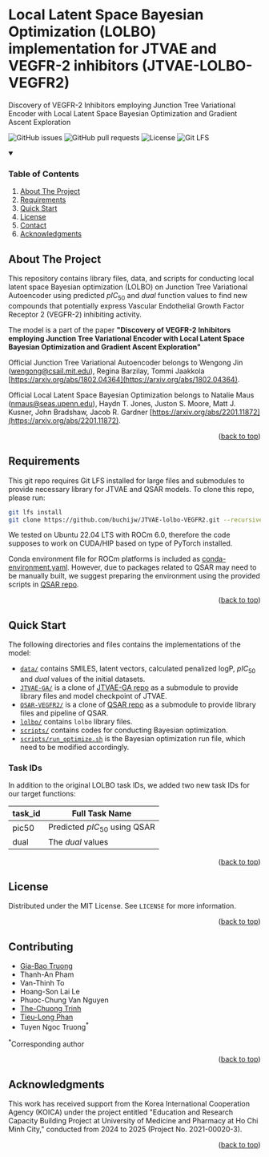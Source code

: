 

# Local Latent Space Bayesian Optimization (LOLBO) implementation for JTVAE and VEGFR-2 inhibitors (JTVAE-LOLBO-VEGFR2)

Discovery of VEGFR-2 Inhibitors employing Junction Tree Variational Encoder with Local Latent Space Bayesian Optimization and Gradient Ascent Exploration

![GitHub issues](https://img.shields.io/github/issues/buchijw/JTVAE-lolbo-VEGFR2?style=for-the-badge)
![GitHub pull requests](https://img.shields.io/github/issues-pr/buchijw/JTVAE-lolbo-VEGFR2?style=for-the-badge)
![License](https://img.shields.io/github/license/buchijw/JTVAE-lolbo-VEGFR2?style=for-the-badge)
![Git LFS](https://img.shields.io/badge/GIT%20LFS-8A2BE2?style=for-the-badge)

<!-- TABLE OF CONTENTS -->

<details open>
  <summary><h3>Table of Contents</h3></summary>
  <ol>
    <li><a href="#about-the-project">About The Project</a></li>
    <li><a href="#requirements">Requirements</a></li>
    <li><a href="#quick-start">Quick Start</a></li>
    <li><a href="#license">License</a></li>
    <li><a href="#contact">Contact</a></li>
    <li><a href="#acknowledgments">Acknowledgments</a></li>
  </ol>
</details>

<!-- ABOUT THE PROJECT -->

## About The Project

This repository contains library files, data, and scripts for conducting local latent space Bayesian optimization (LOLBO) on Junction Tree Variational Autoencoder using predicted $pIC_{50}$ and $dual$ function values to find new compounds that potentially express Vascular Endothelial Growth Factor Receptor 2 (VEGFR-2) inhibiting activity.

The model is a part of the paper **"Discovery of VEGFR-2 Inhibitors employing Junction Tree Variational Encoder with Local Latent Space Bayesian Optimization and Gradient Ascent Exploration"**

Official Junction Tree Variational Autoencoder belongs to Wengong Jin (wengong@csail.mit.edu), Regina Barzilay, Tommi Jaakkola [https://arxiv.org/abs/1802.04364](https://arxiv.org/abs/1802.04364).

Official Local Latent Space Bayesian Optimization belongs to Natalie Maus (nmaus@seas.upenn.edu), Haydn T. Jones, Juston S. Moore, Matt J. Kusner, John Bradshaw, Jacob R. Gardner [https://arxiv.org/abs/2201.11872](https://arxiv.org/abs/2201.11872).

<p align="right">(<a href="#readme-top">back to top</a>)</p>

<!-- REQUIREMENTS -->

## Requirements

This git repo requires Git LFS installed for large files and submodules to provide necessary library for JTVAE and QSAR models. To clone this repo, please run:

```bash
git lfs install
git clone https://github.com/buchijw/JTVAE-lolbo-VEGFR2.git --recursive
```

We tested on Ubuntu 22.04 LTS with ROCm 6.0, therefore the code supposes to work on CUDA/HIP based on type of PyTorch installed.

Conda environment file for ROCm platforms is included as [conda-environment.yaml](conda-environment.yaml). However, due to packages related to QSAR may need to be manually built, we suggest preparing the environment using the provided scripts in [QSAR repo](https://github.com/buchijw/QSAR-VEGFR2).

<p align="right">(<a href="#readme-top">back to top</a>)</p>

<!-- QUICK START -->

## Quick Start

The following directories and files contains the implementations of the model:

* [`data/`](data/) contains SMILES, latent vectors, calculated penalized logP, $pIC_{50}$ and $dual$ values of the initial datasets.
* [`JTVAE-GA/`](JTVAE-GA/) is a clone of [JTVAE-GA repo](https://github.com/buchijw/JTVAE-GA) as a submodule to provide library files and model checkpoint of JTVAE.
* [`QSAR-VEGFR2/`](QSAR-VEGFR2/) is a clone of [QSAR repo](https://github.com/buchijw/QSAR-VEGFR2) as a submodule to provide library files and pipeline of QSAR.
* [`lolbo/`](lolbo/) contains `lolbo` library files.
* [`scripts/`](scripts/) contains codes for conducting Bayesian optimization.
* [`scripts/run_optimize.sh`](scripts/run_optimize.sh) is the Bayesian optimization run file, which need to be modified accordingly.

### Task IDs

In addition to the original LOLBO task IDs, we added two new task IDs for our target functions:

| task_id | Full Task Name                  |
|---------|---------------------------------|
|  pic50  | Predicted $pIC_{50}$ using QSAR |
|  dual   | The $dual$ values               |

<p align="right">(<a href="#readme-top">back to top</a>)</p>

<!-- LICENSE -->

## License

Distributed under the MIT License. See `LICENSE` for more information.

<p align="right">(<a href="#readme-top">back to top</a>)</p>

<!-- CONTACT -->

## Contributing

- [Gia-Bao Truong](https://github.com/buchijw/)
- Thanh-An Pham
- Van-Thinh To
- Hoang-Son Lai Le
- Phuoc-Chung Van Nguyen
- [The-Chuong Trinh](https://trinhthechuong.github.io)
- [Tieu-Long Phan](https://tieulongphan.github.io/)
- Tuyen Ngoc Truong<sup>*</sup>

<sup>*</sup>Corresponding author

<p align="right">(<a href="#readme-top">back to top</a>)</p>

<!-- ACKNOWLEDGMENTS -->

## Acknowledgments

This work has received support from the Korea International Cooperation Agency (KOICA) under the project entitled "Education and Research Capacity Building Project at University of Medicine and Pharmacy at Ho Chi Minh City," conducted from 2024 to 2025 (Project No. 2021-00020-3).

<p align="right">(<a href="#readme-top">back to top</a>)</p>
